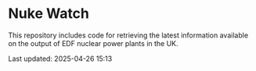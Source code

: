 # Nuke Watch

This repository includes code for retrieving the latest information available on the output of EDF nuclear power plants in the UK.

Last updated: 2025-04-26 15:13